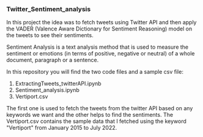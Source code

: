 ### Twitter_Sentiment_analysis

In this project the idea was to fetch tweets using Twitter API and then apply the VADER (Valence Aware Dictionary for Sentiment Reasoning) model on the tweets to see their sentiments. 

Sentiment Analysis is a text analysis method that is used to measure the sentiment or emotions (in terms of positive, negative or neutral) of a whole document, paragraph or a sentence. 

In this repository you will find the two code files and a sample csv file:
1. ExtractingTweets_twitterAPI.ipynb
2. Sentiment_analysis.ipynb
3. Vertiport.csv

The first one is used to fetch the tweets from the twitter API based on any keywords we want and the other helps to find the sentiments. The Vertiport.csv contains the sample data that I fetched using the keyword "Vertiport" from January 2015 to July 2022. 
